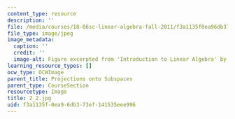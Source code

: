 ```yaml
---
content_type: resource
description: ''
file: /media/courses/18-06sc-linear-algebra-fall-2011/f3a1135f0ea96db373ef141535eee996_2_2.jpg
file_type: image/jpeg
image_metadata:
  caption: ''
  credit: ''
  image-alt: Figure excerpted from 'Introduction to Linear Algebra' by G.S. Strang
learning_resource_types: []
ocw_type: OCWImage
parent_title: Projections onto Subspaces
parent_type: CourseSection
resourcetype: Image
title: 2_2.jpg
uid: f3a1135f-0ea9-6db3-73ef-141535eee996
---
```

